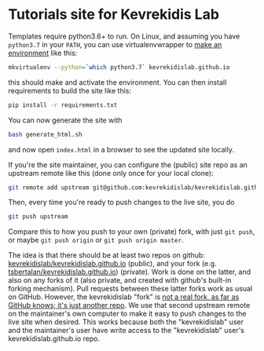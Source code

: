 # Tutorials site for Kevrekidis Lab

Templates require python3.6+ to run. On Linux, and assuming you have `python3.7` in your `PATH`, you can use virtualenvwrapper to [make an environment](https://www.geeksforgeeks.org/using-mkvirtualenv-to-create-new-virtual-environment-python/) like this:


```bash
mkvirtualenv --python=`which python3.7` kevrekidislab.github.io
```

this should make and activate the environment. You can then install requirements to build the site like this:

```bash
pip install -r requirements.txt
```

You can now generate the site with 
```bash
bash generate_html.sh
```

and now open `index.html` in a browser to see the updated site locally.

If you're the site maintainer, you can configure the (public) site repo as an upstream remote like this (done only once for your local clone):
```bash
git remote add upstream git@github.com:kevrekidislab/kevrekidislab.github.io.git
```

Then, every time you're ready to push changes to the live site, you do
```bash
git push upstream
```
Compare this to how you push to your own (private) fork, with just `git push`, or maybe `git push origin` or `git push origin master`. 

The idea is that there should be at least two repos on github: [kevrekidislab/kevrekidislab.github.io](https://github.com/kevrekidislab/kevrekidislab.github.io) (public), and your fork (e.g.  [tsbertalan/kevrekidislab.github.io](https://github.com/tsbertalan/kevrekidislab.github.io)) (private). Work is done on the latter, and also on any forks of it (also private, and created with github's built-in forking mechanism). Pull requests between these latter forks work as usual on GitHub. However, the kevrekidislab "fork" is [not a real fork, as far as GitHub knows; it's just another repo](https://stackoverflow.com/questions/10065526/github-how-to-make-a-fork-of-public-repository-private). We  use that second upstream remote on the maintainer's own computer to make it easy to push changes to the live site when desired. This works because both the "kevrekidislab" user and the maintainer's user have write access to the "kevrekidislab" user's kevrekidislab.github.io repo.